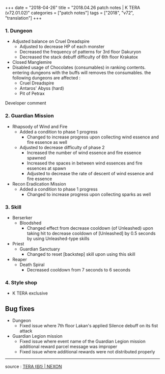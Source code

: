 +++
date = "2018-04-26"
title = "2018.04.26 patch notes | K TERA (v72.01.02)"
categories = ["patch notes"]
tags = ["2018", "v72", "translation"]
+++

### 1. Dungeon
- Adjusted balance on Cruel Dreadspire
  - Adjusted to decrease HP of each monster
  - Decreased the frequency of patterns for 3rd floor Dakuryon
  - Decreased the stack debuff difficulty of 6th floor Krakatox
- Closed Manglemire
- Disabled usage of Chocolates (consumables) in ranking contents. entering dungeons with the buffs will removes the consumables. the following dungeons are affected :
  - Cruel Dreadspire
  - Antaros' Abyss (hard)
  - Pit of Petrax

Developer comment

### 2. Guardian Mission
- Rhapsody of Wind and Fire
  - Added a condition to phase 1 progress
    - Changed to increase progress upon collecting wind essence and fire essence as well
  - Adjusted to decrease difficulty of phase 2
    - Increased the number of wind essence and fire essence spawned
    - Increased the spaces in between wind essences and fire essences at spawn
    - Adjusted to decrease the rate of descent of wind essence and fire essence
- Recon Eradication Mission
  - Added a condition to phase 1 progress
    - Changed to increase progress upon collecting sparks as well

### 3. Skill
- Berserker
  - Bloodshed
    - Changed effect from decrease cooldown (of Unleashed) upon taking hit to decrease cooldown of [Unleashed] by 0.5 seconds by using Unleashed-type skills
- Priest
  - Guardian Sanctuary
    - Changed to reset [backstep] skill upon using this skill
- Reaper
  - Death Spiral
    - Decreased cooldown from 7 seconds to 6 seconds

### 4. Style shop
- K TERA exclusive

## Bug fixes

- Dungeon
  - Fixed issue where 7th floor Lakan's applied Silence debuff on its fist attack
- Guardian Legion mission
  - Fixed issue where event name of the Guardian Legion mission additional reward parcel message was improper
  - Fixed issue where additional rewards were not distributed properly

----

source : [TERA 테라 | NEXON](http://tera.nexon.com/news/update/view.aspx?n4articlesn=330)
